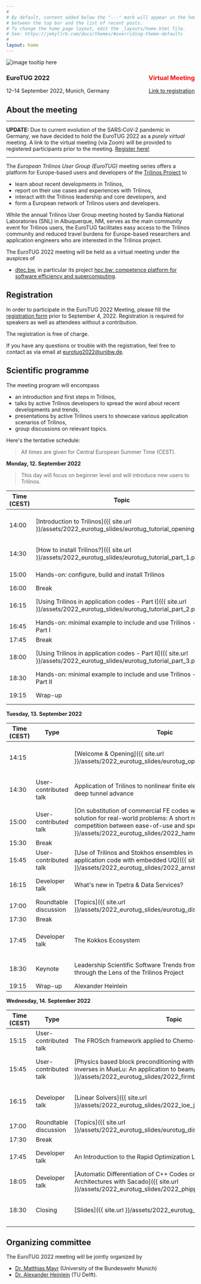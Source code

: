 ```yaml
---
#
# By default, content added below the "---" mark will appear in the home page
# between the top bar and the list of recent posts.
# To change the home page layout, edit the _layouts/home.html file.
# See: https://jekyllrb.com/docs/themes/#overriding-theme-defaults
#
layout: home
---
```


<div class="container">
  <img class="cropped-image none-image" src="https://images.unsplash.com/photo-1599982890963-3aabd60064d2?ixlib=rb-1.2.1&ixid=MnwxMjA3fDB8MHxwaG90by1wYWdlfHx8fGVufDB8fHx8&auto=format&fit=crop&w=1674&q=80" alt="image tooltip here"/>
  <div class="text-block">
    <h3>EuroTUG 2022 <span style="color:red;float:right">Virtual Meeting</span></h3>
    <p>12–14 September 2022, Munich, Germany <span style="float:right"><a href="https://docs.google.com/forms/d/e/1FAIpQLSeu8_LW_ijZU45qvH6boORGQifOXuylcy4J_DU6WSWg7ijvNw/viewform?usp=sf_link">Link to registration</a></span></p>
  </div>
</div>

## About the meeting

---

**UPDATE:** Due to current evolution of the SARS‑CoV‑2 pandemic in Germany,
we have decided to hold the EuroTUG 2022 as a _purely virtual_ meeting.
A link to the virtual meeting (via Zoom) will be provided to registered participants prior to the meeting. [Register here!](https://docs.google.com/forms/d/e/1FAIpQLSeu8_LW_ijZU45qvH6boORGQifOXuylcy4J_DU6WSWg7ijvNw/viewform?usp=sf_link)

---

The _European Trilinos User Group (EuroTUG)_ meeting series offers a platform for Europe-based users and developers
of the [Trilinos Project](https://trilinos.github.io) to

- learn about recent developments in Trilinos,
- report on their use cases and experiences with Trilinos,
- interact with the Trilinos leadership and core developers, and
- form a European network of Trilinos users and developers.

While the annual Trilinos User Group meeting hosted by Sandia National Laboratories (SNL) in Albuquerque, NM,
serves as the main community event for Trilinos users,
the EuroTUG facilitates easy access to the Trilinos community and reduced travel burdens for Europe-based researchers and application engineers
who are interested in the Trilinos project.

The EuroTUG 2022 meeting will be held as a virtual meeting under the auspices of

- [dtec.bw](https://dtecbw.de), in particular its project [hpc.bw: competence platform for software efficiency and supercomputing](https://dtecbw.de/home/forschung/hsu/projekt-hpcbw/projekt-hpcbw).

## Registration

In order to participate in the EuroTUG 2022 Meeting, please fill the [registration form](https://docs.google.com/forms/d/e/1FAIpQLSeu8_LW_ijZU45qvH6boORGQifOXuylcy4J_DU6WSWg7ijvNw/viewform?usp=sf_link)  prior to September 4, 2022. Registration is required for speakers as well as attendees without a contribution.

The registration is free of charge.

If you have any questions or trouble with the registration, feel free to contact as via email at [eurotug2022@unibw.de](mailto:eurotug2022@unibw.de).

## Scientific programme

The meeting program will encompass

- an introduction and first steps in Trilinos,
- talks by active Trilinos developers to spread the word about recent developments and trends,
- presentations by active Trilinos users to showcase various application scenarios of Trilinos,
- group discussions on relevant topics.

Here's the tentative schedule:

> All times are given for Central European Summer Time (CEST).

**Monday, 12. September 2022**

> This day will focus on beginner level and will introduce new users to Trilinos.

| Time (CEST) | Topic | Speaker |
| ----------- | ----------- | ----------- |
| 14:00 | [Introduction to Trilinos]({{ site.url }}/assets/2022_eurotug_slides/eurotug_tutorial_opening.pdf) | Alexander Heinlein / Matthias Mayr |
| 14:30 | [How to install Trilinos?]({{ site.url }}/assets/2022_eurotug_slides/eurotug_tutorial_part_1.pdf) | Matthias Mayr, UniBw M |
| 15:00 | Hands-on: configure, build and install Trilinos | all participants |
| 16:00 | Break | |
| 16:15 | [Using Trilinos in application codes - Part I]({{ site.url }}/assets/2022_eurotug_slides/eurotug_tutorial_part_2.pdf) | Alexander Heinlein, TU Delft |
| 16:45 | Hands-on: minimal example to include and use Trilinos - Part I | all participants |
| 17:45 | Break | |
| 18:00 | [Using Trilinos in application codes - Part II]({{ site.url }}/assets/2022_eurotug_slides/eurotug_tutorial_part_3.pdf) | Graham Harper, SNL |
| 18:30 | Hands-on: minimal example to include and use Trilinos - Part II | all participants |
| 19:15 | Wrap-up | Matthias Mayr |

**Tuesday, 13. September 2022**

| Time (CEST) | Type | Topic | Speaker |
| ----------- | ----------- | ----------- | ----------- |
| 14:15 | | [Welcome & Opening]({{ site.url }}/assets/2022_eurotug_slides/eurotug_opening.pdf) | Alexander Heinlein / Matthias Mayr |
| 14:30 | User-contributed talk | Application of Trilinos to nonlinear finite element simulations of deep tunnel advance | Peter Gamnitzer, U Innsbruck |
| 15:00 | User-contributed talk | [On substitution of commercial FE codes with an in-house solution for real-world problems: A short review on the competition between ease-of-use and speed]({{ site.url }}/assets/2022_eurotug_slides/2022_hammerl_georg.pdf) | Georg Hammerl, Hereon |
| 15:30 | Break | | |
| 15:45 | User-contributed talk | [Use of Trilinos and Stokhos ensembles in a multiphysics application code with embedded UQ]({{ site.url }}/assets/2022_eurotug_slides/2022_arnst_maarten.pdf) | Maarten Arnst, U Liege |
| 16:15 | Developer talk | What's new in Tpetra & Data Services? | Christopher M. Siefert, SNL |
| 17:00 | Roundtable discussion | [Topics]({{ site.url }}/assets/2022_eurotug_slides/eurotug_discussions_part_1.pdf) | all participants |
| 17:30 | Break | |
| 17:45 | Developer talk | The Kokkos Ecosystem | Luc Berger-Vergiat, SNL |
| 18:30 | Keynote | Leadership Scientific Software Trends from 2000 – 2040 through the Lens of the Trilinos Project | Mike A. Heroux, SNL |
| 19:15 | Wrap-up | Alexander Heinlein |

**Wednesday, 14. September 2022**

| Time (CEST) | Type | Topic | Speaker |
| ----------- | ----------- | ----------- | ----------- |
| 15:15 | User-contributed talk | The FROSch framework applied to Chemo-Mechanics | Friederike Röver, TU Freiberg |
| 15:45 | User-contributed talk | [Physics based block preconditioning with sparse approximate inverses in MueLu: An application to beam/solid interaction]({{ site.url }}/assets/2022_eurotug_slides/2022_firmbach_max.pdf) | Max Firmbach, UniBw Munich |
| 16:15 | Developer talk | [Linear Solvers]({{ site.url }}/assets/2022_eurotug_slides/2022_loe_jennifer_harper_graham.pdf) | Graham Harper / Jennifer Loe, SNL |
| 17:00 | Roundtable discussion | [Topics]({{ site.url }}/assets/2022_eurotug_slides/eurotug_discussions_part_2.pdf) | all participants |
| 17:30 | Break | | |
| 17:45 | Developer talk | An Introduction to the Rapid Optimization Library | Aurya Javeed, SNL |
| 18:05 | Developer talk | [Automatic Differentiation of C++ Codes on Emerging Manycore Architectures with Sacado]({{ site.url }}/assets/2022_eurotug_slides/2022_phipps_eric.pdf) | Eric Phipps, SNL |
| 18:30 | Closing | [Slides]({{ site.url }}/assets/2022_eurotug_slides/eurotug_closing.pdf)| Alexander Heinlein / Matthias Mayr |

## Organizing committee

The EuroTUG 2022 meeting will be jointly organized by

- [Dr. Matthias Mayr](https://mayrmt.github.io) (University of the Bundeswehr Munich)
- [Dr. Alexander Heinlein](https://searhein.github.io) (TU Delft).

